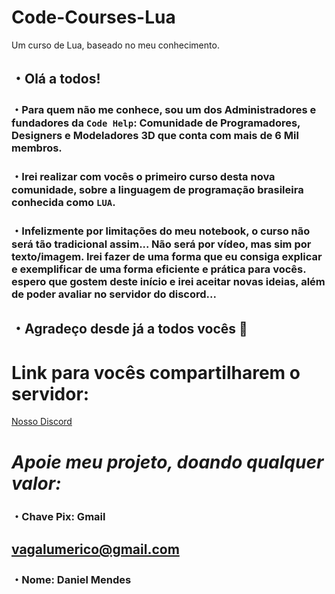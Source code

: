 # Code-Courses-Lua
Um curso de Lua, baseado no meu conhecimento.

## ・Olá a todos!

### ・Para quem não me conhece, sou um dos Administradores e fundadores da `Code Help`: Comunidade de Programadores, Designers e Modeladores 3D que conta com mais de **6 Mil** membros.

### ・Irei realizar com vocês o primeiro curso desta nova comunidade, sobre a linguagem de programação **brasileira** conhecida como `LUA`.

### ・Infelizmente por limitações do meu notebook, o curso não será tão tradicional assim... Não será por vídeo, mas sim por texto/imagem. Irei fazer de uma forma que eu consiga explicar e exemplificar de uma forma eficiente e prática para vocês. espero que gostem deste início e irei aceitar novas ⁠ideias, além de poder avaliar no servidor do discord...

## ・Agradeço desde já a todos vocês 👋

# Link para vocês compartilharem o servidor:

[Nosso Discord](https://discord.gg/VwTpXbqtFr)

# *Apoie meu projeto, doando qualquer valor:*

### ・Chave Pix: Gmail
## vagalumerico@gmail.com
### ・Nome: Daniel Mendes

